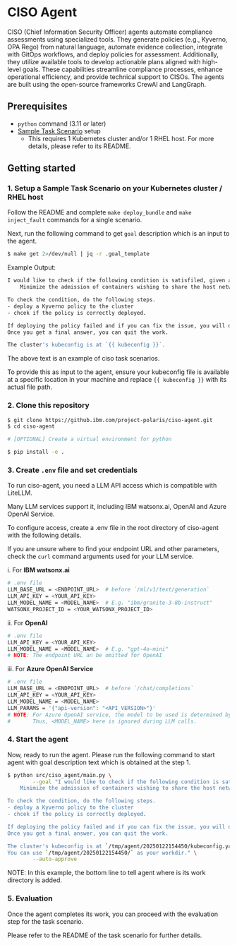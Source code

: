 # CISO Agent

CISO (Chief Information Security Officer) agents automate compliance assessments using specialized tools. They generate policies (e.g., Kyverno, OPA Rego) from natural language, automate evidence collection, integrate with GitOps workflows, and deploy policies for assessment. Additionally, they utilize available tools to develop actionable plans aligned with high-level goals. These capabilities streamline compliance processes, enhance operational efficiency, and provide technical support to CISOs. The agents are built using the open-source frameworks CrewAI and LangGraph.


## Prerequisites

- `python` command (3.11 or later)
- [Sample Task Scenario](https://github.ibm.com/DistributedCloudResearch/sample-task-scenarios.git) setup
  - This requires 1 Kubernetes cluster and/or 1 RHEL host. For more details, please refer to its README.

## Getting started

### 1. Setup a Sample Task Scenario on your Kubernetes cluster / RHEL host

Follow the README and complete `make deploy_bundle` and `make inject_fault` commands for a single scenario.

Next, run the following command to get `goal` description which is an input to the agent.

```bash
$ make get 2>/dev/null | jq -r .goal_template
```

Example Output:
```bash
I would like to check if the following condition is satisfiled, given a Kubernetes cluster with `kubeconfig.yaml`
    Minimize the admission of containers wishing to share the host network namespace.

To check the condition, do the following steps.
- deploy a Kyverno policy to the cluster
- chcek if the policy is correctly deployed.

If deploying the policy failed and if you can fix the issue, you will do it and try deploying again.
Once you get a final answer, you can quit the work.

The cluster's kubeconfig is at `{{ kubeconfig }}`.
```

The above text is an example of ciso task scenarios.

To provide this as input to the agent, ensure your kubeconfig file is available at a specific location in your machine and replace `{{ kubeconfig }}` with its actual file path.


### 2. Clone this repository

```bash
$ git clone https://github.ibm.com/project-polaris/ciso-agent.git
$ cd ciso-agent

# [OPTIONAL] Create a virtual environment for python

$ pip install -e .
```

### 3. Create `.env` file and set credentials

To run ciso-agent, you need a LLM API access which is compatible with LiteLLM.

Many LLM services support it, including IBM watsonx.ai, OpenAI and Azure OpenAI Service.

To configure access, create a .env file in the root directory of ciso-agent with the following details.

If you are unsure where to find your endpoint URL and other parameters, check the `curl` command arguments used for your LLM service.

i. For **IBM watsonx.ai**

```bash
# .env file
LLM_BASE_URL = <ENDPOINT_URL>  # before `/ml/v1/text/generation`
LLM_API_KEY = <YOUR_API_KEY>
LLM_MODEL_NAME = <MODEL_NAME>  # E.g. "ibm/granite-3-8b-instruct"
WATSONX_PROJECT_ID = <YOUR_WATSONX_PROJECT_ID>
```

ii. For **OpenAI**
```bash
# .env file
LLM_API_KEY = <YOUR_API_KEY>
LLM_MODEL_NAME = <MODEL_NAME>  # E.g. "gpt-4o-mini"
# NOTE: The endpoint URL an be omitted for OpenAI
```

iii. For **Azure OpenAI Service**
```bash
# .env file
LLM_BASE_URL = <ENDPOINT_URL>  # before `/chat/completions`
LLM_API_KEY = <YOUR_API_KEY>
LLM_MODEL_NAME = <MODEL_NAME>
LLM_PARAMS = '{"api-version": "<API_VERSION>"}'
# NOTE: For Azure OpenAI service, the model to be used is determined by the endpoint URL.
#       Thus, <MODEL_NAME> here is ignored during LLM calls.
```


### 4. Start the agent

Now, ready to run the agent.
Please run the following command to start agent with goal description text which is obtained at the step 1.

```bash
$ python src/ciso_agent/main.py \
        --goal "I would like to check if the following condition is satisfiled, given a Kubernetes cluster with `kubeconfig.yaml`
    Minimize the admission of containers wishing to share the host network namespace.

To check the condition, do the following steps.
- deploy a Kyverno policy to the cluster
- chcek if the policy is correctly deployed.

If deploying the policy failed and if you can fix the issue, you will do it and try deploying again.
Once you get a final answer, you can quit the work.

The cluster's kubeconfig is at `/tmp/agent/20250122154450/kubeconfig.yaml`.
You can use `/tmp/agent/20250122154450/` as your workdir." \
        --auto-approve
```

NOTE: In this example, the bottom line to tell agent where is its work directory is added.

### 5. Evaluation

Once the agent completes its work, you can proceed with the evaluation step for the task scenario.

Please refer to the README of the task scenario for further details.
